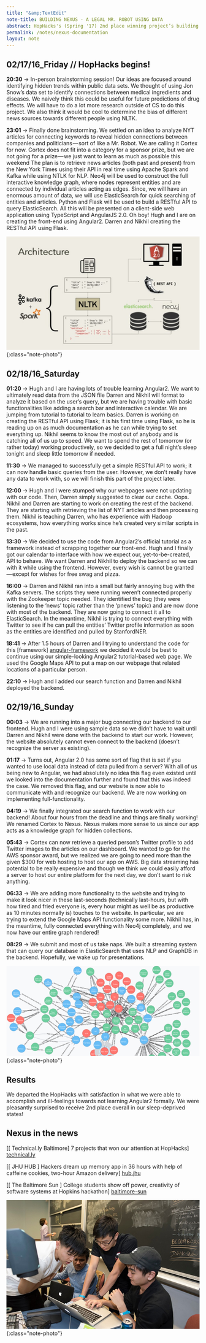 ```yaml
---
title: "&amp;TextEdit"
note-title: BUILDING NEXUS - A LEGAL MR. ROBOT USING DATA
abstract: HopHacks's (Spring '17) 2nd place winning project’s building process documentation. In collaboration with Darren Geng, Hugh Han, and Nikhil Kulkarni.
permalink: /notes/nexus-documentation
layout: note
---
```


## 02/17/16_Friday // HopHacks begins!

**20:30** → In-person brainstorming session! Our ideas are focused around identifying hidden trends within public data sets. We thought of using Jon Snow’s data set to identify connections between medical ingredients and diseases. We naively think this could be useful for future predictions of drug effects. We will have to do a lot more research outside of CS to do this project. We also think it would be cool to determine the bias of different news sources towards different people using NLTK.

**23:01** → Finally done brainstorming. We settled on an idea to analyze NYT articles for connecting keywords to reveal hidden connections between companies and politicians — sort of like a Mr. Robot. We are calling it Cortex for now. Cortex does not fit into a category for a sponsor prize, but we are not going for a prize — we just want to learn as much as possible this weekend
The plan is to retrieve news articles (both past and present) from the New York Times using their API in real time using Apache Spark and Kafka while using NTLK for NLP. Neo4j will be used to construct the full interactive knowledge graph, where nodes represent entities and are connected by individual articles acting as edges. Since, we will have an enormous amount of data, we will use ElasticSearch for quick searching of entities and articles. Python and Flask will be used to build a RESTful API to query ElasticSearch. All this will be presented on a client-side web application using TypeScript and AngularJS 2.0. Oh boy! Hugh and I are on creating the front-end using Angular2. Darren and Nikhil creating the RESTful API using Flask.

![Nexus architecture](/assets/img/notes/nexus-architecture.jpg){:class="note-photo"}

## 02/18/16_Saturday 

**01:20** → Hugh and I are having lots of trouble learning Angular2. We want to ultimately read data from the JSON file Darren and Nikhil will format to analyze it based on the user’s query, but we are having trouble with basic functionalities like adding a search bar and interactive calendar. We are jumping from tutorial to tutorial to learn basics. Darren is working on creating the RESTful API using Flask; it is his first time using Flask, so he is reading up on as much documentation as he can while trying to set everything up. Nikhil seems to know the most out of anybody and is catching all of us up to speed.
We want to spend the rest of tomorrow (or rather today) working productively, so we decided to get a full night’s sleep tonight and sleep little tomorrow if needed.

**11:30** → We managed to successfully get a simple RESTful API to work; it can now handle basic queries from the user. However, we don’t really have any data to work with, so we will finish this part of the project later.

**12:00** → Hugh and I were stumped why our webpages were not updating with our code. Then, Darren simply suggested to clear our cache. Oops. Nikhil and Darren are starting to work on creating the rest of the backend. They are starting with retrieving the list of NYT articles and then processing them. Nikhil is teaching Darren, who has experience with Hadoop ecosystems, how everything works since he’s created very similar scripts in the past.

**13:30** → We decided to use the code from Angular2’s official tutorial as a framework instead of scrapping together our front-end. Hugh and I finally got our calendar to interface with how we expect our, yet-to-be-created, API to behave. We want Darren and Nikhil to deploy the backend so we can with it while using the frontend. However, every wish is cannot be granted — except for wishes for free swag and pizza.

**16:00** → Darren and Nikhil ran into a small but fairly annoying bug with the Kafka servers. The scripts they were running weren’t connected properly with the Zookeeper topic needed. They identified the bug (they were listening to the ‘news’ topic rather than the ‘pnews’ topic) and are now done with most of the backend. They are now going to connect it all to ElasticSearch. In the meantime, Nikhil is trying to connect everything with Twitter to see if he can pull the entities’ Twitter profile information as soon as the entities are identified and pulled by StanfordNER.

**18:41** → After 1.5 hours of Darren and I trying to understand the code for this [framework] [angular-framework] we decided it would be best to continue using our simple-looking Angular2 tutorial-based web page. We used the Google Maps API to put a map on our webpage that related locations of a particular person.

**22:10** → Hugh and I added our search function and Darren and Nikhil deployed the backend.

## 02/19/16_Sunday

**00:03** → We are running into a major bug connecting our backend to our frontend. Hugh and I were using sample data so we didn’t have to wait until Darren and Nikhil were done with the backend to start our work. However, the website absolutely cannot even connect to the backend (doesn’t recognize the server as existing).

**01:17** → Turns out, Angular 2.0 has some sort of flag that is set if you wanted to use local data instead of data pulled from a server? With all of us being new to Angular, we had absolutely no idea this flag even existed until we looked into the documentation further and found that this was indeed the case. We removed this flag, and our website is now able to communicate with and recognize our backend. We are now working on implementing full-functionality.

**04:19** → We finally integrated our search function to work with our backend! About four hours from the deadline and things are finally working! We renamed Cortex to Nexus. Nexus makes more sense to us since our app acts as a knowledge graph for hidden collections.

**05:43** → Cortex can now retrieve a queried person’s Twitter profile to add Twitter images to the articles on our dashboard. We wanted to go for the AWS sponsor award, but we realized we are going to need more than the given $300 for web hosting to host our app on AWS. Big data streaming has potential to be really expensive and though we think we could easily afford a server to host our entire platform for the next day, we don’t want to risk anything.

**06:33** → We are adding more functionality to the website and trying to make it look nicer in these last-seconds (technically last-hours, but with how tired and fried everyone is, every hour might as well be as productive as 10 minutes normally is) touches to the website. In particular, we are trying to extend the Google Maps API functionality some more. Nikhil has, in the meantime, fully connected everything with Neo4j completely, and we now have our entire graph rendered!

**08:29** → We submit and most of us take naps. We built a streaming system that can query our database in ElasticSearch that uses NLP and GraphDB in the backend. Hopefully, we wake up for presentations.

![Nexus](/assets/img/projects/nexus.jpg){:class="note-photo"}

## Results

We departed the HopHacks with satisfaction in what we were able to accomplish and ill-feelings towards not learning Angular2 formally. We were pleasantly surprised to receive 2nd place overall in our sleep-deprived states!

## Nexus in the news

[[ Technical.ly Baltimore] 7 projects that won our attention at HopHacks] [technical.ly]

[[ JHU HUB ] Hackers dream up memory app in 36 hours with help of caffeine cookies, two-hour Amazon delivery] [hub.jhu]

[[ The Baltimore Sun ] College students show off power, creativity of software systems at Hopkins hackathon] [baltimore-sun]

![Nexus team](/assets/img/notes/nexus-team.jpg){:class="note-photo"}

[angular-framework]: http://akveo.com/ng2-admin/
[technical.ly]: https://technical.ly/baltimore/2017/02/21/hophacks-spring-2017/
[hub.jhu]: https://hub.jhu.edu/2017/02/20/hophacks-spring-2017-memory-app/
[baltimore-sun]: http://www.baltimoresun.com/news/maryland/education/higher-ed/bs-md-johns-hopkins-hophacks-20170219-story.html